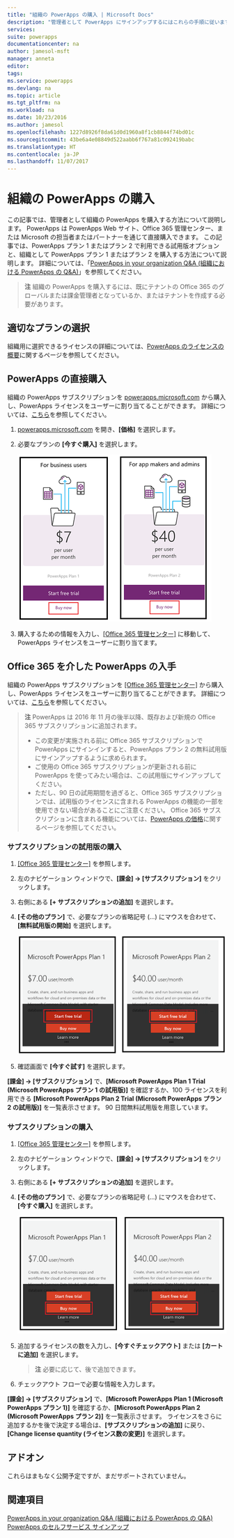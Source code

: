 ```yaml
---
title: "組織の PowerApps の購入 | Microsoft Docs"
description: "管理者として PowerApps にサインアップするにはこれらの手順に従います。"
services: 
suite: powerapps
documentationcenter: na
author: jamesol-msft
manager: anneta
editor: 
tags: 
ms.service: powerapps
ms.devlang: na
ms.topic: article
ms.tgt_pltfrm: na
ms.workload: na
ms.date: 10/23/2016
ms.author: jamesol
ms.openlocfilehash: 1227d8926f8da61d0d1960a8f1cb8844f74bd01c
ms.sourcegitcommit: 43be6a4e08849d522aabb6f767a81c092419babc
ms.translationtype: HT
ms.contentlocale: ja-JP
ms.lasthandoff: 11/07/2017
---
```

# <a name="purchase-powerapps-for-your-organization"></a>組織の PowerApps の購入
この記事では、管理者として組織の PowerApps を購入する方法について説明します。 PowerApps は PowerApps Web サイト、Office 365 管理センター、または Microsoft の担当者またはパートナーを通じて直接購入できます。 この記事では、PowerApps プラン 1 またはプラン 2 で利用できる試用版オプションと、組織として PowerApps プラン 1 またはプラン 2 を購入する方法について説明します。 詳細については、「[PowerApps in your organization Q&A (組織における PowerApps の Q&A)](signup-question-and-answer.md)」を参照してください。

> **注**   組織の PowerApps を購入するには、既にテナントの Office 365 のグローバルまたは課金管理者となっているか、またはテナントを作成する必要があります。
> 
> 

## <a name="choosing-the-right-plan"></a>適切なプランの選択
組織用に選択できるライセンスの詳細については、[PowerApps のライセンスの概要](pricing-billing-skus.md)に関するページを参照してください。

## <a name="purchase-powerapps-directly"></a>PowerApps の直接購入
組織の PowerApps サブスクリプションを [powerapps.microsoft.com][4] から購入し、PowerApps ライセンスをユーザーに割り当てることができます。 詳細については、[こちら][5]を参照してください。

1. [powerapps.microsoft.com][4] を開き、**[価格]** を選択します。
2. 必要なプランの **[今すぐ購入]** を選択します。
   
    ![](./media/signup-for-powerapps-admin/buy-now.png)
3. 購入するための情報を入力し、[[Office 365 管理センター]][6] に移動して、PowerApps ライセンスをユーザーに割り当てます。

## <a name="get-powerapps-through-office-365"></a>Office 365 を介した PowerApps の入手
組織の PowerApps サブスクリプションを [[Office 365 管理センター]][6] から購入し、PowerApps ライセンスをユーザーに割り当てることができます。 詳細については、[こちら][5]を参照してください。

> **注** PowerApps は 2016 年 11 月の後半以降、既存および新規の Office 365 サブスクリプションに追加されます。
> 
> * この変更が実施される前に Office 365 サブスクリプションで PowerApps にサインインすると、PowerApps プラン 2 の無料試用版にサインアップするように求められます。
> * ご使用の Office 365 サブスクリプションが更新される前に PowerApps を使ってみたい場合は、この試用版にサインアップしてください。  
> * ただし、90 日の試用期間を過ぎると、Office 365 サブスクリプションでは、試用版のライセンスに含まれる PowerApps の機能の一部を使用できない場合があることにご注意ください。  Office 365 サブスクリプションに含まれる機能については、[PowerApps の価格][2]に関するページを参照してください。
> 
> 

### <a name="purchase-a-subscription-trial"></a>サブスクリプションの試用版の購入
1. [[Office 365 管理センター]][6] を参照します。
2. 左のナビゲーション ウィンドウで、**[課金] -> [サブスクリプション]** をクリックします。
3. 右側にある **[+ サブスクリプションの追加]** を選択します。
4. **[その他のプラン]** で、必要なプランの省略記号 (...) にマウスを合わせて、**[無料試用版の開始]** を選択します。
   
    ![](./media/signup-for-powerapps-admin/admin-purchase-trial.png)
5. 確認画面で **[今すぐ試す]** を選択します。

**[課金] -> [サブスクリプション]** で、**[Microsoft PowerApps Plan 1 Trial (Microsoft PowerApps プラン 1 の試用版)]** を確認するか、100 ライセンスを利用できる **[Microsoft PowerApps Plan 2 Trial (Microsoft PowerApps プラン 2 の試用版)]** を一覧表示させます。 90 日間無料試用版を用意しています。

### <a name="purchase-a-subscription"></a>サブスクリプションの購入
1. [[Office 365 管理センター]][6] を参照します。
2. 左のナビゲーション ウィンドウで、**[課金] -> [サブスクリプション]** をクリックします。
3. 右側にある **[+ サブスクリプションの追加]** を選択します。
4. **[その他のプラン]** で、必要なプランの省略記号 (...) にマウスを合わせて、**[今すぐ購入]** を選択します。
   
    ![](./media/signup-for-powerapps-admin/admin-purchase-paid.png)
5. 追加するライセンスの数を入力し、**[今すぐチェックアウト]** または **[カートに追加]** を選択します。
   
   > **注** 必要に応じて、後で追加できます。
   > 
   > 
6. チェックアウト フローで必要な情報を入力します。

**[課金] -> [サブスクリプション]** で、**[Microsoft PowerApps Plan 1 (Microsoft PowerApps プラン 1)]** を確認するか、**[Microsoft PowerApps Plan 2 (Microsoft PowerApps プラン 2)]** を一覧表示させます。 ライセンスをさらに追加するかを後で決定する場合は、**[サブスクリプションの追加]** に戻り、**[Change license quantity (ライセンス数の変更)]** を選択します。

## <a name="add-ons"></a>アドオン
これらはまもなく公開予定ですが、まだサポートされていません。

## <a name="see-also"></a>関連項目
[PowerApps in your organization Q&A (組織における PowerApps の Q&A)](signup-question-and-answer.md)  
[PowerApps のセルフサービス サインアップ](signup-for-powerapps.md)  

<!--Reference links in article-->
[1]: http://go.microsoft.com/fwlink/p/?LinkId=715583
[2]: http://go.microsoft.com/fwlink/p/?LinkId=708209
[4]: https://go.microsoft.com/fwlink/?linkid=832551
[5]: https://support.office.com/article/997596b5-4173-4627-b915-36abac6786dc
[6]: https://portal.office.com/admin/default.aspx
